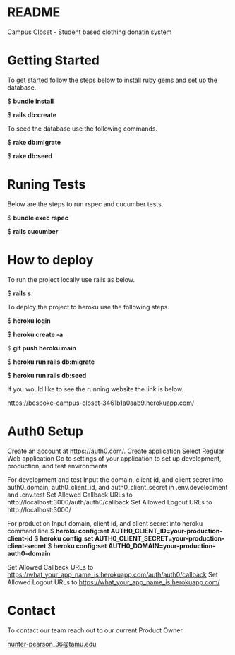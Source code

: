 # README

Campus Closet - Student based clothing donatin system

# Getting Started

To get started follow the steps below to install ruby gems and set up the database.

$ **bundle install**

$ **rails db:create**

To seed the database use the following commands.

$ **rake db:migrate**

$ **rake db:seed**

# Runing Tests

Below are the steps to run rspec and cucumber tests.

$ **bundle exec rspec**

$ **rails cucumber**

# How to deploy

To run the project locally use rails as below.

$ **rails s**

To deploy the project to heroku use the following steps.

$ **heroku login**

$ **heroku create -a <name>**

$ **git push heroku main**

$ **heroku run rails db:migrate**

$ **heroku run rails db:seed**

If you would like to see the running website the link is below.

https://bespoke-campus-closet-3461b1a0aab9.herokuapp.com/


# Auth0 Setup

Create an account at https://auth0.com/.
Create application
Select Regular Web application
Go to settings of your application to set up development, production, and test environments

For development and test 
Input the domain, client id, and client secret into auth0_domain, auth0_client_id, and auth0_client_secret in .env.development and .env.test
Set Allowed Callback URLs to http://localhost:3000/auth/auth0/callback
Set Allowed Logout URLs to http://localhost:3000/

For production
Input domain, client id, and client secret into heroku command line
$ **heroku config:set AUTH0_CLIENT_ID=your-production-client-id**
$ **heroku config:set AUTH0_CLIENT_SECRET=your-production-client-secret**
$ **heroku config:set AUTH0_DOMAIN=your-production-auth0-domain**
 
Set Allowed Callback URLs to https://what_your_app_name_is.herokuapp.com/auth/auth0/callback
Set Allowed Logout URLs to 
https://what_your_app_name_is.herokuapp.com/


# Contact

To contact our team reach out to our current Product Owner

hunter-pearson_36@tamu.edu